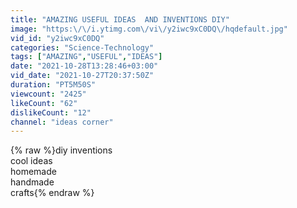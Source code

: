 ```yaml
---
title: "AMAZING USEFUL IDEAS  AND INVENTIONS DIY"
image: "https:\/\/i.ytimg.com\/vi\/y2iwc9xC0DQ\/hqdefault.jpg"
vid_id: "y2iwc9xC0DQ"
categories: "Science-Technology"
tags: ["AMAZING","USEFUL","IDEAS"]
date: "2021-10-28T13:28:46+03:00"
vid_date: "2021-10-27T20:37:50Z"
duration: "PT5M50S"
viewcount: "2425"
likeCount: "62"
dislikeCount: "12"
channel: "ideas corner"
---
```

{% raw %}diy inventions<br />cool ideas<br />homemade<br />handmade<br />crafts{% endraw %}
